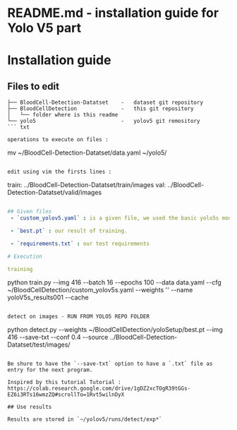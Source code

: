 # README.md - installation guide for Yolo V5 part

# Installation guide

## Files to edit
```
├── BloodCell-Detection-Datatset    -   dataset git repository
├── BloodCellDetection              -   this git repository
│   └── folder where is this readme
└── yolo5                           -   yolov5 git remository
``` txt

operations to execute on files : 

```
mv ~/BloodCell-Detection-Datatset/data.yaml ~/yolo5/
``` shell

edit using vim the firsts lines : 

```
train: ../BloodCell-Detection-Datatset/train/images
val: ../BloodCell-Detection-Datatset/valid/images
```.yaml

## Given files
 - `custom_yolov5.yaml` : is a given file, we used the basic yolo5s model and added data information for classes.

 - `best.pt` : our result of training. 

 - `requirements.txt` : our test requirements

# Execution

training
```
python train.py --img 416 --batch 16 --epochs 100 --data data.yaml --cfg ~/BloodCellDetection/custom_yolov5s.yaml --weights '' --name yoloV5s_results001 --cache
```shell

detect on images - RUN FROM YOLO5 REPO FOLDER
```
python detect.py --weights ~/BloodCellDetection/yoloSetup/best.pt --img 416 --save-txt --conf 0.4 --source ../BloodCell-Detection-Datatset/test/images/
```shell

Be shure to have the `--save-txt` option to have a `.txt` file as entry for the next program.

Inspired by this tutorial Tutorial :
https://colab.research.google.com/drive/1gDZ2xcTOgR39tGGs-EZ6i3RTs16wmzZQ#scrollTo=1Rvt5wilnDyX

## Use results

Results are stored in `~/yolov5/runs/detect/exp*`
